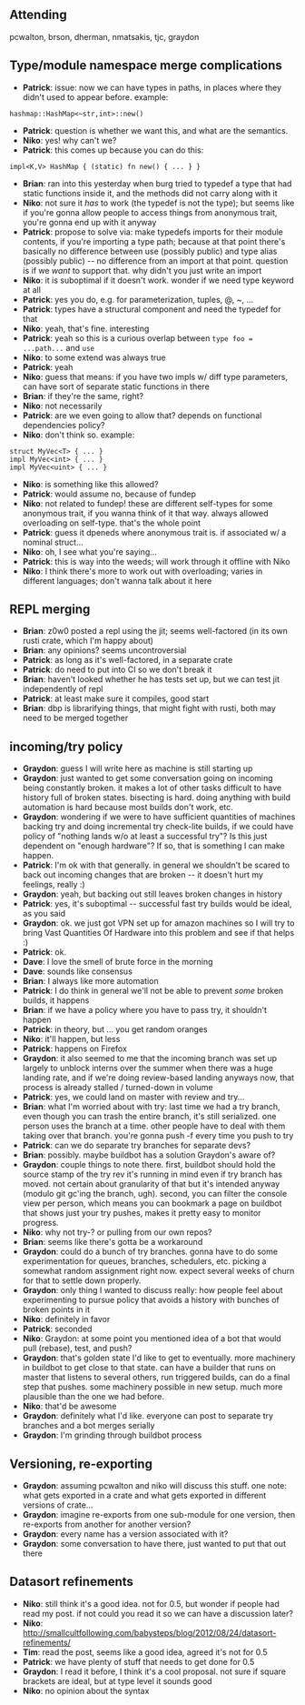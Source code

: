 ## Attending

pcwalton, brson, dherman, nmatsakis, tjc, graydon

## Type/module namespace merge complications

  * **Patrick**: issue: now we can have types in paths, in places where they didn't used to appear before. example:

```
hashmap::HashMap<~str,int>::new()
```

  * **Patrick**: question is whether we want this, and what are the semantics.
  * **Niko**: yes! why can't we?
  * **Patrick**: this comes up because you can do this:

```
impl<K,V> HashMap { (static) fn new() { ... } }
```

  * **Brian**: ran into this yesterday when burg tried to typedef a type that had static functions inside it, and the methods did not carry along with it
  * **Niko**: not sure it *has* to work (the typedef is not the type); but seems like if you're gonna allow people to access things from anonymous trait, you're gonna end up with it anyway
  * **Patrick**: propose to solve via: make typedefs imports for their module contents, if you're importing a type path; because at that point there's basically no difference between use (possibly public) and type alias (possibly public) -- no difference from an import at that point. question is if we *want* to support that. why didn't you just write an import
  * **Niko**: it is suboptimal if it doesn't work. wonder if we need type keyword at all
  * **Patrick**: yes you do, e.g. for parameterization, tuples, @, ~, ...
  * **Patrick**: types have a structural component and need the typedef for that
  * **Niko**: yeah, that's fine. interesting
  * **Patrick**: yeah so this is a curious overlap between `type foo = ...path...` and `use`
  * **Niko**: to some extend was always true
  * **Patrick**: yeah
  * **Niko**: guess that means: if you have two impls w/ diff type parameters, can have sort of separate static functions in there
  * **Brian**: if they're the same, right?
  * **Niko**: not necessarily
  * **Patrick**: are we even going to allow that? depends on functional dependencies policy?
  * **Niko**: don't think so. example:

```
struct MyVec<T> { ... }
impl MyVec<int> { ... }
impl MyVec<uint> { ... }
```

  * **Niko**: is something like this allowed?
  * **Patrick**: would assume no, because of fundep
  * **Niko**: not related to fundep! these are different self-types for some anonymous trait, if you wanna think of it that way. always allowed overloading on self-type. that's the whole point
  * **Patrick**: guess it dpeneds where anonymous trait is. if associated w/ a nominal struct...
  * **Niko**: oh, I see what you're saying...
  * **Patrick**: this is way into the weeds; will work through it offline with Niko
  * **Niko**: I think there's more to work out with overloading; varies in different languages; don't wanna talk about it here

## REPL merging

  * **Brian**: z0w0 posted a repl using the jit; seems well-factored (in its own rusti crate, which I'm happy about)
  * **Brian**: any opinions? seems uncontroversial
  * **Patrick**: as long as it's well-factored, in a separate crate
  * **Patrick**: do need to put into CI so we don't break it
  * **Brian**: haven't looked whether he has tests set up, but we can test jit independently of repl
  * **Patrick**: at least make sure it compiles, good start
  * **Brian**: dbp is librarifying things, that might fight with rusti, both may need to be merged together

## incoming/try policy

  * **Graydon**: guess I will write here as machine is still starting up
  * **Graydon**: just wanted to get some conversation going on incoming being constantly broken. it makes a lot of other tasks difficult to have history full of broken states. bisecting is hard. doing anything with build automation is hard because most builds don't work, etc.
  * **Graydon**: wondering if we were to have sufficient quantities of machines backing try and doing incremental try check-lite builds, if we could have policy of "nothing lands w/o at least a successful try"? Is this just dependent on "enough hardware"? If so, that is something I can make happen.
  * **Patrick**: I'm ok with that generally. in general we shouldn't be scared to back out incoming changes that are broken -- it doesn't hurt my feelings, really :)
  * **Graydon**: yeah, but backing out still leaves broken changes in history
  * **Patrick**: yes, it's suboptimal -- successful fast try builds would be ideal, as you said
  * **Graydon**: ok. we just got VPN set up for amazon machines so I will try to bring Vast Quantities Of Hardware into this problem and see if that helps :)
  * **Patrick**: ok.
  * **Dave**: I love the smell of brute force in the morning
  * **Dave**: sounds like consensus
  * **Brian**: I always like more automation
  * **Patrick**: I do think in general we'll not be able to prevent *some* broken builds, it happens
  * **Brian**: if we have a policy where you have to pass try, it shouldn't happen
  * **Patrick**: in theory, but ... you get random oranges
  * **Niko**: it'll happen, but less
  * **Patrick**: happens on Firefox
  * **Graydon**: it also seemed to me that the incoming branch was set up largely to unblock interns over the summer when there was a huge landing rate, and if we're doing review-based landing anyways now, that process is already stalled / turned-down in volume
  * **Patrick**: yes, we could land on master with review and try...
  * **Brian**: what I'm worried about with try: last time we had a try branch, even though you can trash the entire branch, it's still serialized. one person uses the branch at a time. other people have to deal with them taking over that branch. you're gonna push -f every time you push to try
  * **Patrick**: can we do separate try branches for separate devs?
  * **Brian**: possibly. maybe buildbot has a solution Graydon's aware of?
  * **Graydon**: couple things to note there. first, buildbot should hold the source stamp of the try rev it's running in mind even if try branch has moved. not certain about granularity of that but it's intended anyway (modulo git gc'ing the branch, ugh). second, you can filter the console view per person, which means you can bookmark a page on buildbot that shows just your try pushes, makes it pretty easy to monitor progress.
  * **Niko**: why not try-<username>?  or pulling from our own repos?
  * **Brian**: seems like there's gotta be a workaround
  * **Graydon**: could do a bunch of try branches. gonna have to do some experimentation for queues, branches, schedulers, etc. picking a somewhat random assignment right now. expect several weeks of churn for that to settle down properly.
  * **Graydon**: only thing I wanted to discuss really: how people feel about experimenting to pursue policy that avoids a history with bunches of broken points in it
  * **Niko**: definitely in favor
  * **Patrick**: seconded
  * **Niko**: Graydon: at some point you mentioned idea of a bot that would pull (rebase), test, and push?
  * **Graydon**: that's golden state I'd like to get to eventually. more machinery in buildbot to get close to that state. can have a builder that runs on master that listens to several others, run triggered builds, can do a final step that pushes. some machinery possible in new setup. much more plausible than the one we had before.
  * **Niko**: that'd be awesome
  * **Graydon**: definitely what I'd like. everyone can post to separate try branches and a bot merges serially
  * **Graydon**: I'm grinding through buildbot process

## Versioning, re-exporting

  * **Graydon**: assuming pcwalton and niko will discuss this stuff. one note: what gets exported in a crate and what gets exported in different versions of crate...
  * **Graydon**: imagine re-exports from one sub-module for one version, then re-exports from another for another version?
  * **Graydon**: every name has a version associated with it?
  * **Graydon**: some conversation to have there, just wanted to put that out there

## Datasort refinements

  * **Niko**: still think it's a good idea. not for 0.5, but wonder if people had read my post. if not could you read it so we can have a discussion later?
  * **Niko**: http://smallcultfollowing.com/babysteps/blog/2012/08/24/datasort-refinements/
  * **Tim**: read the post, seems like a good idea, agreed it's not for 0.5
  * **Patrick**: we have plenty of stuff that needs to get done for 0.5
  * **Graydon**: I read it before, I think it's a cool proposal. not sure if square brackets are ideal, but at type level it sounds good
  * **Niko**: no opinion about the syntax
